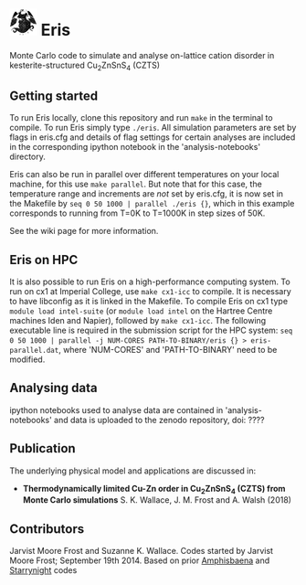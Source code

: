 # <img src="https://github.com/WMD-group/Eris/blob/master/eris.jpg" width="48"> Eris
Monte Carlo code to simulate and analyse on-lattice cation disorder in kesterite-structured Cu<sub>2</sub>ZnSnS<sub>4</sub> (CZTS)

## Getting started
To run Eris locally, clone this repository and run `make` in the terminal to compile. 
To run Eris simply type `./eris`. All simulation parameters are set by flags in eris.cfg and details of flag settings for certain analyses are included in the corresponding ipython notebook in the 'analysis-notebooks' directory.

Eris can also be run in parallel over different temperatures on your local machine, for this use `make parallel`. But note that for this case, the temperature range and increments are *not* set by eris.cfg, it is now set in the Makefile by `seq 0 50 1000 | parallel ./eris {}`, which in this example corresponds to running from T=0K to T=1000K in step sizes of 50K.

See the wiki page for more information.

## Eris on HPC
It is also possible to run Eris on a high-performance computing system. 
To run on cx1 at Imperial College, use `make cx1-icc` to compile. It is necessary to have libconfig as it is linked in the Makefile. To compile Eris on cx1 type `module load intel-suite` (or `module load intel` on the Hartree Centre machines Iden and Napier), followed by `make cx1-icc`. The following executable line is required in the submission script for the HPC system: `seq 0 50 1000 | parallel -j NUM-CORES PATH-TO-BINARY/eris {} > eris-parallel.dat`, where 'NUM-CORES' and 'PATH-TO-BINARY' need to be modified.

## Analysing data
ipython notebooks used to analyse data are contained in 'analysis-notebooks' and data is uploaded to the zenodo repository, doi: ????

## Publication

The underlying physical model and applications are discussed in:

* **Thermodynamically limited Cu-Zn order in Cu<sub>2</sub>ZnSnS<sub>4</sub> (CZTS) from Monte Carlo simulations**  S. K. Wallace, J. M. Frost and A. Walsh (2018)

## Contributors
Jarvist Moore Frost and Suzanne K. Wallace. Codes started by Jarvist Moore Frost; September 19th 2014. Based on prior [Amphisbaena](https://github.com/jarvist/Amphisbaena) and [Starrynight](https://github.com/WMD-group/StarryNight) codes
